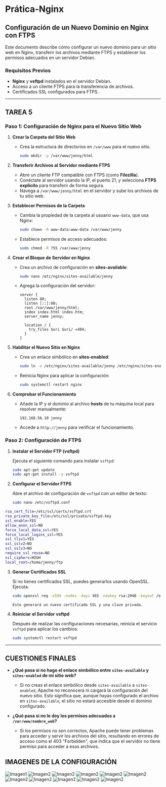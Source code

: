 # Prática-Nginx
## Configuración de un Nuevo Dominio en Nginx con FTPS

Este documento describe cómo configurar un nuevo dominio para un sitio web en Nginx, transferir los archivos mediante FTPS y establecer los permisos adecuados en un servidor Debian.

### Requisitos Previos
- **Nginx** y **vsftpd** instalados en el servidor Debian.
- Acceso a un cliente FTPS para la transferencia de archivos.
- Certificados SSL configurados para FTPS.

---
## TAREA 5
### Paso 1: Configuración de Nginx para el Nuevo Sitio Web

1. **Crear la Carpeta del Sitio Web**
   - Crea la estructura de directorios en `/var/www` para el nuevo sitio.
     ```bash
     sudo mkdir -p /var/www/jenny/html
     ```

2. **Transferir Archivos al Servidor mediante FTPS**
   - Abre un cliente FTP compatible con FTPS (como **Filezilla**).
   - Conéctate al servidor usando la IP, el puerto 21, y selecciona **FTPS explícito** para transferir de forma segura.
   - Navega a `/var/www/jenny/html` en el servidor y sube los archivos de tu sitio web.

3. **Establecer Permisos de la Carpeta**
   - Cambia la propiedad de la carpeta al usuario `www-data`, que usa Nginx:
     ```bash
     sudo chown -R www-data:www-data /var/www/jenny
     ```
   - Establece permisos de acceso adecuados:
     ```bash
     sudo chmod -R 755 /var/www/jenny
     ```

4. **Crear el Bloque de Servidor en Nginx**
   - Crea un archivo de configuración en **sites-available**:
     ```bash
     sudo nano /etc/nginx/sites-available/jenny
     ```
   - Agrega la configuración del servidor:
     ```nginx
     server {
       listen 80;
       listen [::]:80;
       root /var/www/jenny/html;
       index index.html index.htm;
       server_name jenny;

       location / {
         try_files $uri $uri/ =404;
       }
     }
     ```

5. **Habilitar el Nuevo Sitio en Nginx**
   - Crea un enlace simbólico en **sites-enabled**:
     ```bash
     sudo ln -s /etc/nginx/sites-available/jenny /etc/nginx/sites-enabled/
     ```
   - Reinicia Nginx para aplicar la configuración:
     ```bash
     sudo systemctl restart nginx
     ```

6. **Comprobar el Funcionamiento**
   - Añade la IP y el dominio al archivo **hosts** de tu máquina local para resolver manualmente:
     ```plaintext
     192.168.56.10 jenny
     ```
   - Accede a `http://jenny` para verificar el funcionamiento.


### Paso 2: Configuración de FTPS

1. **Instalar el Servidor FTP (vsftpd)**

   Ejecuta el siguiente comando para instalar `vsftpd`:

   ```bash
   sudo apt-get update
   sudo apt-get install -y vsftpd
   ```

2. **Configurar el Servidor FTPS**

   Abre el archivo de configuración de `vsftpd` con un editor de texto:

   ```bash
   sudo nano /etc/vsftpd.conf
   ```

 

 ```bash
rsa_cert_file=/etc/ssl/certs/vsftpd.crt
rsa_private_key_file=/etc/ssl/private/vsftpd.key
ssl_enable=YES
allow_anon_ssl=NO
force_local_data_ssl=YES
force_local_logins_ssl=YES
ssl_tlsv1=YES
ssl_sslv2=NO
ssl_sslv3=NO
require_ssl_reuse=NO
ssl_ciphers=HIGH
local_root=/home/jenny/ftp
 ```


3. **Generar Certificados SSL**

   Si no tienes certificados SSL, puedes generarlos usando OpenSSL. Ejecuta:

   ```bash
   sudo openssl req -x509 -nodes -days 365 -newkey rsa:2048 -keyout /etc/ssl/private/vsftpd.key -out /etc/ssl/certs/vsftpd.crt    ```

   Esto generará un nuevo certificado SSL y una clave privada.

4. **Reiniciar el Servidor vsftpd**

   Después de realizar las configuraciones necesarias, reinicia el servicio `vsftpd` para aplicar los cambios:

   ```bash
   sudo systemctl restart vsftpd
   ```
---
## CUESTIONES FINALES

- **¿Qué pasa si no hago el enlace simbólico entre `sites-available` y `sites-enabled` de mi sitio web?**
  - Si no creas el enlace simbólico desde `sites-available` a `sites-enabled`, Apache no reconocerá ni cargará la configuración del nuevo sitio. Esto significa que, aunque hayas configurado el archivo en `sites-available`, el sitio no estará accesible desde el dominio configurado.

- **¿Qué pasa si no le doy los permisos adecuados a `/var/www/nombre_web`?**
  - Si los permisos no son correctos, Apache puede tener problemas para acceder y servir los archivos del sitio, resultando en errores de acceso como el 403 "Forbidden", que indica que el servidor no tiene permiso para acceder a esos archivos.

## IMAGENES DE LA CONFIGURACIÓN
![Imagen1](imagenes/1.PNG)
![Imagen2](imagenes/2.PNG)
![Imagen2](imagenes/3.PNG)
![Imagen2](imagenes/4.PNG)
![Imagen2](imagenes/5.PNG)
![Imagen2](imagenes/6.PNG)
![Imagen2](imagenes/7.PNG)
![Imagen2](imagenes/8.PNG)
![Imagen2](imagenes/9.PNG)
![Imagen2](imagenes/10.PNG)
![Imagen2](imagenes/11.PNG)
